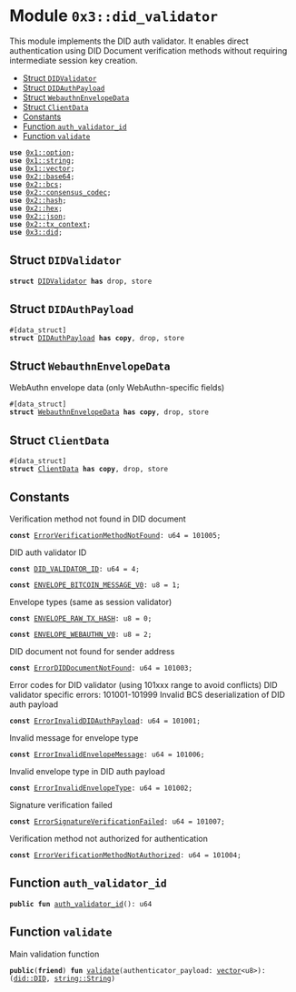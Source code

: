 
<a name="0x3_did_validator"></a>

# Module `0x3::did_validator`

This module implements the DID auth validator.
It enables direct authentication using DID Document verification methods
without requiring intermediate session key creation.


-  [Struct `DIDValidator`](#0x3_did_validator_DIDValidator)
-  [Struct `DIDAuthPayload`](#0x3_did_validator_DIDAuthPayload)
-  [Struct `WebauthnEnvelopeData`](#0x3_did_validator_WebauthnEnvelopeData)
-  [Struct `ClientData`](#0x3_did_validator_ClientData)
-  [Constants](#@Constants_0)
-  [Function `auth_validator_id`](#0x3_did_validator_auth_validator_id)
-  [Function `validate`](#0x3_did_validator_validate)


<pre><code><b>use</b> <a href="">0x1::option</a>;
<b>use</b> <a href="">0x1::string</a>;
<b>use</b> <a href="">0x1::vector</a>;
<b>use</b> <a href="">0x2::base64</a>;
<b>use</b> <a href="">0x2::bcs</a>;
<b>use</b> <a href="">0x2::consensus_codec</a>;
<b>use</b> <a href="">0x2::hash</a>;
<b>use</b> <a href="">0x2::hex</a>;
<b>use</b> <a href="">0x2::json</a>;
<b>use</b> <a href="">0x2::tx_context</a>;
<b>use</b> <a href="did.md#0x3_did">0x3::did</a>;
</code></pre>



<a name="0x3_did_validator_DIDValidator"></a>

## Struct `DIDValidator`



<pre><code><b>struct</b> <a href="did_validator.md#0x3_did_validator_DIDValidator">DIDValidator</a> <b>has</b> drop, store
</code></pre>



<a name="0x3_did_validator_DIDAuthPayload"></a>

## Struct `DIDAuthPayload`



<pre><code>#[data_struct]
<b>struct</b> <a href="did_validator.md#0x3_did_validator_DIDAuthPayload">DIDAuthPayload</a> <b>has</b> <b>copy</b>, drop, store
</code></pre>



<a name="0x3_did_validator_WebauthnEnvelopeData"></a>

## Struct `WebauthnEnvelopeData`

WebAuthn envelope data (only WebAuthn-specific fields)


<pre><code>#[data_struct]
<b>struct</b> <a href="did_validator.md#0x3_did_validator_WebauthnEnvelopeData">WebauthnEnvelopeData</a> <b>has</b> <b>copy</b>, drop, store
</code></pre>



<a name="0x3_did_validator_ClientData"></a>

## Struct `ClientData`



<pre><code>#[data_struct]
<b>struct</b> <a href="did_validator.md#0x3_did_validator_ClientData">ClientData</a> <b>has</b> <b>copy</b>, drop, store
</code></pre>



<a name="@Constants_0"></a>

## Constants


<a name="0x3_did_validator_ErrorVerificationMethodNotFound"></a>

Verification method not found in DID document


<pre><code><b>const</b> <a href="did_validator.md#0x3_did_validator_ErrorVerificationMethodNotFound">ErrorVerificationMethodNotFound</a>: u64 = 101005;
</code></pre>



<a name="0x3_did_validator_DID_VALIDATOR_ID"></a>

DID auth validator ID


<pre><code><b>const</b> <a href="did_validator.md#0x3_did_validator_DID_VALIDATOR_ID">DID_VALIDATOR_ID</a>: u64 = 4;
</code></pre>



<a name="0x3_did_validator_ENVELOPE_BITCOIN_MESSAGE_V0"></a>



<pre><code><b>const</b> <a href="did_validator.md#0x3_did_validator_ENVELOPE_BITCOIN_MESSAGE_V0">ENVELOPE_BITCOIN_MESSAGE_V0</a>: u8 = 1;
</code></pre>



<a name="0x3_did_validator_ENVELOPE_RAW_TX_HASH"></a>

Envelope types (same as session validator)


<pre><code><b>const</b> <a href="did_validator.md#0x3_did_validator_ENVELOPE_RAW_TX_HASH">ENVELOPE_RAW_TX_HASH</a>: u8 = 0;
</code></pre>



<a name="0x3_did_validator_ENVELOPE_WEBAUTHN_V0"></a>



<pre><code><b>const</b> <a href="did_validator.md#0x3_did_validator_ENVELOPE_WEBAUTHN_V0">ENVELOPE_WEBAUTHN_V0</a>: u8 = 2;
</code></pre>



<a name="0x3_did_validator_ErrorDIDDocumentNotFound"></a>

DID document not found for sender address


<pre><code><b>const</b> <a href="did_validator.md#0x3_did_validator_ErrorDIDDocumentNotFound">ErrorDIDDocumentNotFound</a>: u64 = 101003;
</code></pre>



<a name="0x3_did_validator_ErrorInvalidDIDAuthPayload"></a>

Error codes for DID validator (using 101xxx range to avoid conflicts)
DID validator specific errors: 101001-101999
Invalid BCS deserialization of DID auth payload


<pre><code><b>const</b> <a href="did_validator.md#0x3_did_validator_ErrorInvalidDIDAuthPayload">ErrorInvalidDIDAuthPayload</a>: u64 = 101001;
</code></pre>



<a name="0x3_did_validator_ErrorInvalidEnvelopeMessage"></a>

Invalid message for envelope type


<pre><code><b>const</b> <a href="did_validator.md#0x3_did_validator_ErrorInvalidEnvelopeMessage">ErrorInvalidEnvelopeMessage</a>: u64 = 101006;
</code></pre>



<a name="0x3_did_validator_ErrorInvalidEnvelopeType"></a>

Invalid envelope type in DID auth payload


<pre><code><b>const</b> <a href="did_validator.md#0x3_did_validator_ErrorInvalidEnvelopeType">ErrorInvalidEnvelopeType</a>: u64 = 101002;
</code></pre>



<a name="0x3_did_validator_ErrorSignatureVerificationFailed"></a>

Signature verification failed


<pre><code><b>const</b> <a href="did_validator.md#0x3_did_validator_ErrorSignatureVerificationFailed">ErrorSignatureVerificationFailed</a>: u64 = 101007;
</code></pre>



<a name="0x3_did_validator_ErrorVerificationMethodNotAuthorized"></a>

Verification method not authorized for authentication


<pre><code><b>const</b> <a href="did_validator.md#0x3_did_validator_ErrorVerificationMethodNotAuthorized">ErrorVerificationMethodNotAuthorized</a>: u64 = 101004;
</code></pre>



<a name="0x3_did_validator_auth_validator_id"></a>

## Function `auth_validator_id`



<pre><code><b>public</b> <b>fun</b> <a href="did_validator.md#0x3_did_validator_auth_validator_id">auth_validator_id</a>(): u64
</code></pre>



<a name="0x3_did_validator_validate"></a>

## Function `validate`

Main validation function


<pre><code><b>public</b>(<b>friend</b>) <b>fun</b> <a href="did_validator.md#0x3_did_validator_validate">validate</a>(authenticator_payload: <a href="">vector</a>&lt;u8&gt;): (<a href="did.md#0x3_did_DID">did::DID</a>, <a href="_String">string::String</a>)
</code></pre>
